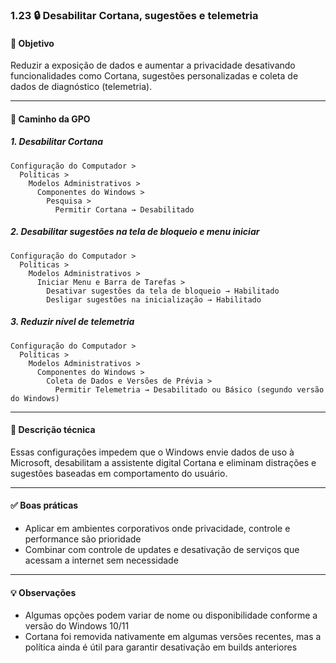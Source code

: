 ### 1.23 🔒 Desabilitar Cortana, sugestões e telemetria

#### 🎯 Objetivo
Reduzir a exposição de dados e aumentar a privacidade desativando funcionalidades como Cortana, sugestões personalizadas e coleta de dados de diagnóstico (telemetria).

---

#### 🧭 Caminho da GPO

##### 1. Desabilitar Cortana
```
Configuração do Computador >
  Políticas >
    Modelos Administrativos >
      Componentes do Windows >
        Pesquisa >
          Permitir Cortana → Desabilitado
```

##### 2. Desabilitar sugestões na tela de bloqueio e menu iniciar
```
Configuração do Computador >
  Políticas >
    Modelos Administrativos >
      Iniciar Menu e Barra de Tarefas >
        Desativar sugestões da tela de bloqueio → Habilitado
        Desligar sugestões na inicialização → Habilitado
```

##### 3. Reduzir nível de telemetria
```
Configuração do Computador >
  Políticas >
    Modelos Administrativos >
      Componentes do Windows >
        Coleta de Dados e Versões de Prévia >
          Permitir Telemetria → Desabilitado ou Básico (segundo versão do Windows)
```

---

#### 📝 Descrição técnica
Essas configurações impedem que o Windows envie dados de uso à Microsoft, desabilitam a assistente digital Cortana e eliminam distrações e sugestões baseadas em comportamento do usuário.

---

#### ✅ Boas práticas
- Aplicar em ambientes corporativos onde privacidade, controle e performance são prioridade
- Combinar com controle de updates e desativação de serviços que acessam a internet sem necessidade

---

#### 💡 Observações
- Algumas opções podem variar de nome ou disponibilidade conforme a versão do Windows 10/11
- Cortana foi removida nativamente em algumas versões recentes, mas a política ainda é útil para garantir desativação em builds anteriores